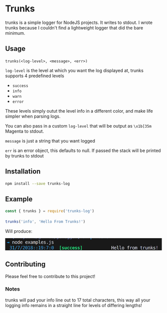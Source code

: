 # Trunks

trunks is a simple logger for NodeJS projects. It writes to stdout. I wrote trunks because I couldn't find a lightweight logger that did the bare minimum.

## Usage

`trunks(<log-level>, <message>, <err>)`

`log-level` is the level at which you want the log displayed at, trunks supports 4 predefined levels
 - `success`
 - `info`
 - `warn`
 - `error`

These levels simply outut the level info in a different color, and make life simpler when parsing logs.

You can also pass in a custom `log-level` that will be output as `\x1b[35m` Magenta to stdout.

`message` is just a string that you want logged

`err` is an error object, this defaults to null. If passed the stack will be printed by trunks to stdout

## Installation

```bash
npm install --save trunks-log
```

## Example

```js
const { trunks } = require('trunks-log')

trunks('info', 'Hello From Trunks!')
```

Will produce:

![trunks example](https://github.com/aturingmachine/trunks/blob/master/examples/trunksExample.png)

## Contributing

Please feel free to contribute to this project!

### Notes

trunks will pad your info line out to 17 total characters, this way all your logging info remains in a straight line for levels of differing lengths!